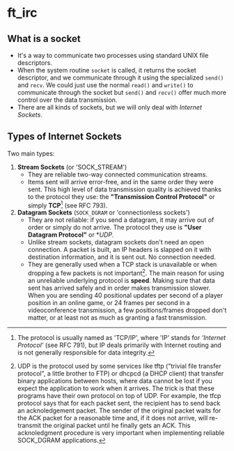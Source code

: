 # ft_irc

## What is a socket

- It's a way to communicate two processes using standard UNIX file descriptors.
- When the system routine `socket` is called, it returns the socket descriptor, and we communicate through it using the specialized `send()` and `recv`. We could just use the normal `read()` and `write()` to communicate through the socket but `send()` and `recv()` offer much more control over the data transmission.
- There are all kinds of sockets, but we will only deal with *Internet Sockets*.

## Types of Internet Sockets

Two main types:
1. **Stream Sockets** (or 'SOCK_STREAM')
	- They are reliable two-way connected communication streams. 
	- Items sent will arrive error-free, and in the same order they were sent. This high level of data transmission quality is achieved thanks to the protocol they use: the **"Transmission Control Protocol"** or simply **TCP**[^1] (see RFC 793).
2. **Datagram Sockets** (`SOCK_DGRAM` or 'connectionless sockets')
	- They are not reliable: if you send a datagram, it may arrive out of order or simply do not arrive. The protocol they use is **"User Datagram Protocol"** or **UDP*.
	- Unlike stream sockets, datagram sockets don't need an open connection. A packet is built, an IP headers is slapped on it with destination information, and it is sent out. No connection needed.
	- They are generally used when a TCP stack is unavailable or when dropping a few packets is not important[^2]. The main reason for using an unreliable underlying protocol is **speed**. Making sure that data sent has arrived safely and in order makes transmission slower. When you are sending 40 positional updates per second of a player position in an online game, or 24 frames per second in a videoconference transmission, a few positions/frames dropped don't matter, or at least not as much as granting a fast transmission.


[^1]: The protocol is usually named as 'TCP/IP', where 'IP' stands for *'Internet Protocol'* (see RFC 791), but IP deals primarily with Internet routing and is not generally responsible for data integrity.
[^2]: UDP is the protocol used by some services like tftp ("trivial file transfer protocol", a little brother to FTP) or dhcpcd (a DHCP client) that transfer binary applications between hosts, where data cannot be lost if you expect the application to work when it arrives. The trick is that these programs have their own protocol on top of UDP. For example, the tfcp protocol says that for each packet sent, the recipient has to send back an acknoledgement packet. The sender of the original packet waits for the ACK packet for a reasonable time and, if it does not arrive, will re-transmit the original packet until he finally gets an ACK. This acknoledgment procedure is very important when implementing reliable SOCK_DGRAM applications.
